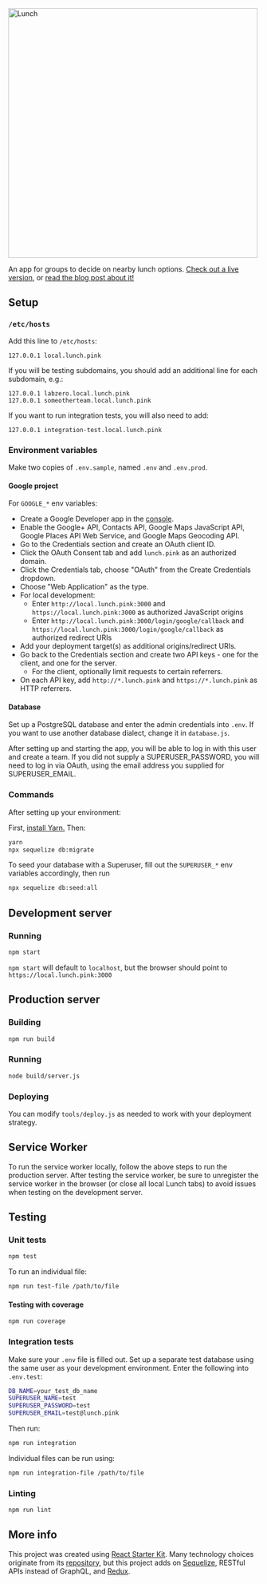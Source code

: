 <img src="https://github.com/labzero/lunch/raw/master/src/components/Header/lunch.png" width="500" alt="Lunch">

An app for groups to decide on nearby lunch options. [Check out a live version](https://lunch.pink), or [read the blog post about it!](https://labzero.com/people/blog/lunch-search-no-longer-to-sate-your-hunger)

## Setup

### `/etc/hosts`

Add this line to `/etc/hosts`:

```
127.0.0.1 local.lunch.pink
```

If you will be testing subdomains, you should add an additional line for each subdomain, e.g.:

```
127.0.0.1 labzero.local.lunch.pink
127.0.0.1 someotherteam.local.lunch.pink
```

If you want to run integration tests, you will also need to add:

```
127.0.0.1 integration-test.local.lunch.pink
```

### Environment variables

Make two copies of `.env.sample`, named `.env` and `.env.prod`.

#### Google project

For `GOOGLE_*` env variables:

* Create a Google Developer app in the [console](https://console.developers.google.com/).
* Enable the Google+ API, Contacts API, Google Maps JavaScript API, Google Places API Web Service, and Google Maps Geocoding API.
* Go to the Credentials section and create an OAuth client ID.
* Click the OAuth Consent tab and add `lunch.pink` as an authorized domain.
* Click the Credentials tab, choose "OAuth" from the Create Credentials dropdown.
* Choose "Web Application" as the type.
* For local development:
  * Enter `http://local.lunch.pink:3000` and `https://local.lunch.pink:3000` as authorized JavaScript origins
  * Enter `http://local.lunch.pink:3000/login/google/callback` and `https://local.lunch.pink:3000/login/google/callback` as authorized redirect URIs
* Add your deployment target(s) as additional origins/redirect URIs.
* Go back to the Credentials section and create two API keys - one for the client, and one for the server.
  * For the client, optionally limit requests to certain referrers.
* On each API key, add `http://*.lunch.pink` and `https://*.lunch.pink` as HTTP referrers.

#### Database

Set up a PostgreSQL database and enter the admin credentials into `.env`. If you want to use another database dialect, change it in `database.js`.

After setting up and starting the app, you will be able to log in with this user and create a team. If you did not supply a SUPERUSER_PASSWORD, you will need to log in via OAuth, using the email address you supplied for SUPERUSER_EMAIL.

### Commands

After setting up your environment:

First, [install Yarn.](https://yarnpkg.com/en/docs/install) Then:

```bash
yarn
npx sequelize db:migrate
```

To seed your database with a Superuser, fill out the `SUPERUSER_*` env variables accordingly, then run

```bash
npx sequelize db:seed:all
```

## Development server

### Running

```bash
npm start
```

`npm start` will default to `localhost`, but the browser should point to `https://local.lunch.pink:3000`

## Production server

### Building

```bash
npm run build
```

### Running

```bash
node build/server.js
```

### Deploying

You can modify `tools/deploy.js` as needed to work with your deployment strategy.

## Service Worker

To run the service worker locally, follow the above steps to run the production server. After testing the service worker, be sure to unregister the service worker in the browser (or close all local Lunch tabs) to avoid issues when testing on the development server.

## Testing

### Unit tests

```bash
npm test
```

To run an individual file:

```bash
npm run test-file /path/to/file
```

#### Testing with coverage

```bash
npm run coverage
```

### Integration tests

Make sure your `.env` file is filled out. Set up a separate test database using the same user as your development environment. Enter the following into `.env.test`:

```bash
DB_NAME=your_test_db_name
SUPERUSER_NAME=test
SUPERUSER_PASSWORD=test
SUPERUSER_EMAIL=test@lunch.pink
```

Then run:

```bash
npm run integration
```

Individual files can be run using:

```bash
npm run integration-file /path/to/file
```

### Linting

```bash
npm run lint
```

## More info

This project was created using [React Starter Kit](https://reactstarter.com/). Many technology choices originate from its [repository](https://github.com/kriasoft/react-starter-kit), but this project adds on [Sequelize](http://docs.sequelizejs.com/en/latest/), RESTful APIs instead of GraphQL, and [Redux](http://redux.js.org/).
